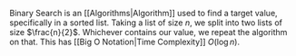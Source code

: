 Binary Search is an [[Algorithms|Algorithm]] used to find a target value, specifically in a sorted list. Taking a list of size $n$, we split into two lists of size $\frac{n}{2}$. Whichever contains our value, we repeat the algorithm on that.
This has [[Big O Notation|Time Complexity]] $O(\log n)$.